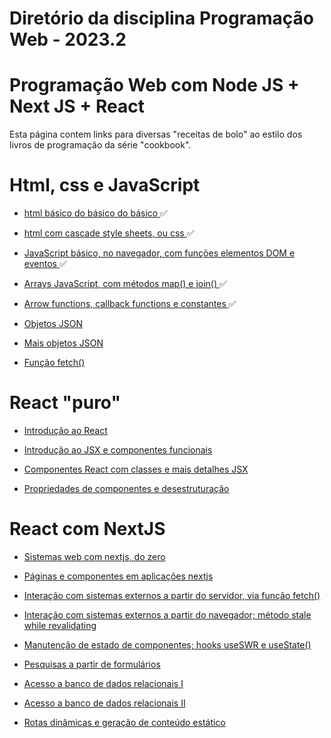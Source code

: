 # Diretório da disciplina Programação Web - 2023.2

# Programação Web com Node JS + Next JS + React
Esta página contem links para diversas "receitas de bolo" ao estilo dos livros de programação da série "cookbook".

# Html, css e JavaScript

*  <a href="Receitas/1.HTML Básico" target="_blank"> html básico do básico do básico </a> ✅

*  <a href="Receitas/2.CSS Básico" target="_blank"> html com cascade style sheets, ou css </a> ✅

*  <a href="Receitas/3.JavaScript básico" target="_blank"> JavaScript básico, no navegador, com funções elementos DOM e eventos </a> ✅

*  <a href="Receitas/4.JavaScript básico 2" target="_blank"> Arrays JavaScript, com métodos map() e join() </a> ✅

*  <a href="Receitas/5.JS - Arrow e Callback Functions" target="_blank"> Arrow functions, callback functions e constantes </a> ✅

*  <a href=""> Objetos JSON </a>

*  <a href=""> Mais objetos JSON </a>

*  <a href=""> Função fetch() </a>

# React "puro"

*  <a href=""> Introdução ao React </a>

*  <a href=""> Introdução ao JSX e componentes funcionais </a>

*  <a href=""> Componentes React com classes e mais detalhes JSX </a>

*  <a href=""> Propriedades de componentes e desestruturação </a>

# React com NextJS

*  <a href=""> Sistemas web com nextjs, do zero </a>

*  <a href=""> Páginas e componentes em aplicações nextjs </a>

*  <a href=""> Interação com sistemas externos a partir do servidor, via função fetch() </a>

*  <a href=""> Interação com sistemas externos a partir do navegador; método stale while revalidating </a>

*  <a href=""> Manutenção de estado de componentes; hooks useSWR e useState() </a>

*  <a href=""> Pesquisas a partir de formulários </a>

*  <a href=""> Acesso a banco de dados relacionais I </a>

*  <a href=""> Acesso a banco de dados relacionais II </a>

*  <a href=""> Rotas dinâmicas e geração de conteúdo estático </a>
